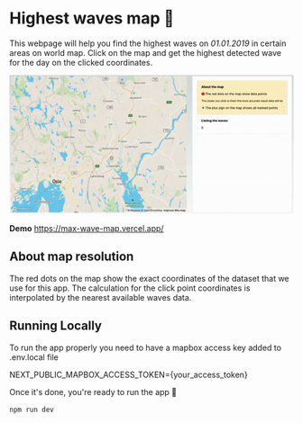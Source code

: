# Highest waves map 🌊

This webpage will help you find the highest waves on *01.01.2019* in certain areas on world map. Click on the map and get the highest detected wave for the day on the clicked coordinates.

![](assets/wave_map.gif)

__Demo__ https://max-wave-map.vercel.app/

## About map resolution

The red dots on the map show the exact coordinates of the dataset that we use for this app. The calculation for the click point coordinates is interpolated by the nearest available waves data.

## Running Locally

To run the app properly you need to have a mapbox access key added to .env.local file

NEXT_PUBLIC_MAPBOX_ACCESS_TOKEN={your_access_token}

Once it's done, you're ready to run the app 🎉

```bash
npm run dev
```